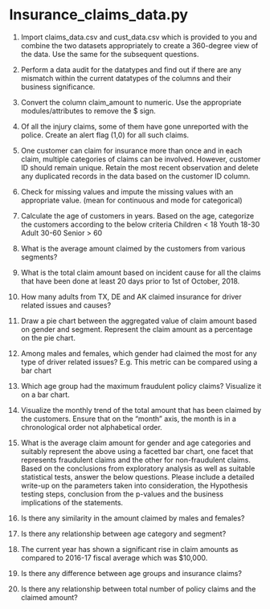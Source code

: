 # Insurance_claims_data.py
1. Import claims_data.csv and cust_data.csv which is provided to you and 
combine the two datasets appropriately to create a 360-degree view of 
the data. Use the same for the subsequent questions.
2. Perform a data audit for the datatypes and find out if there are any 
mismatch within the current datatypes of the columns and their 
business significance.
3. Convert the column claim_amount to numeric. Use the appropriate 
modules/attributes to remove the $ sign.
4. Of all the injury claims, some of them have gone unreported with the 
police. Create an alert flag (1,0) for all such claims.
5. One customer can claim for insurance more than once and in each claim,
multiple categories of claims can be involved. However, customer ID 
should remain unique. 
Retain the most recent observation and delete any duplicated records in
the data based on the customer ID column.
6. Check for missing values and impute the missing values with an 
appropriate value. (mean for continuous and mode for categorical)
7. Calculate the age of customers in years. Based on the age, categorize the
customers according to the below criteria
Children < 18
Youth 18-30
Adult 30-60
Senior > 60
8. What is the average amount claimed by the customers from various 
segments?
9. What is the total claim amount based on incident cause for all the claims
that have been done at least 20 days prior to 1st of October, 2018.
10. How many adults from TX, DE and AK claimed insurance for driver 
related issues and causes? 
11. Draw a pie chart between the aggregated value of claim amount based 
on gender and segment. Represent the claim amount as a percentage on
the pie chart.

12. Among males and females, which gender had claimed the most for any 
type of driver related issues? E.g. This metric can be compared using a 
bar chart
13. Which age group had the maximum fraudulent policy claims? Visualize 
it on a bar chart.
14. Visualize the monthly trend of the total amount that has been claimed 
by the customers. Ensure that on the “month” axis, the month is in a 
chronological order not alphabetical order. 
15. What is the average claim amount for gender and age categories and 
suitably represent the above using a facetted bar chart, one facet that 
represents fraudulent claims and the other for non-fraudulent claims.
Based on the conclusions from exploratory analysis as well as suitable 
statistical tests, answer the below questions. Please include a detailed 
write-up on the parameters taken into consideration, the Hypothesis 
testing steps, conclusion from the p-values and the business implications of 
the statements. 
16. Is there any similarity in the amount claimed by males and females?
17. Is there any relationship between age category and segment?
18. The current year has shown a significant rise in claim amounts as 
compared to 2016-17 fiscal average which was $10,000.
19. Is there any difference between age groups and insurance claims?
20. Is there any relationship between total number of policy claims and the 
claimed amount?

